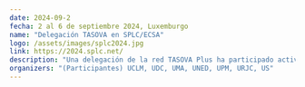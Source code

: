 ```yaml
---
date: 2024-09-2
fecha: 2 al 6 de septiembre 2024, Luxemburgo
name: "Delegación TASOVA en SPLC/ECSA"
logo: /assets/images/splc2024.jpg
link: https://2024.splc.net/
description: "Una delegación de la red TASOVA Plus ha participado activamente en el congreso conjunto SPLC/ECSA 2024, celebrado del 2 al 6 de septiembre en Luxemburgo. Durante el evento, los miembros de TASOVA presentaron varios artículos científicos, impartieron tutoriales, e incluso contribuyeron a la organización del congreso. La presencia de la delegación en este evento ha sido clave para impulsar los esfuerzos de colaboración con conferencias relacionadas y fomentar la sinergia entre la comunidad investigadora de líneas de producto software (SPLC) y arquitecturas software (ECSA). Más información: <a href='https://2024.splc.net/' title='SPLC 2024' target='_blank'>SPLC 2024</a> y <a href='https://conf.researchr.org/home/ecsa-2024' title='ECSA 2024' target='_blank'>ECSA 2024</a>."
organizers: "(Participantes) UCLM, UDC, UMA, UNED, UPM, URJC, US"
---
```

